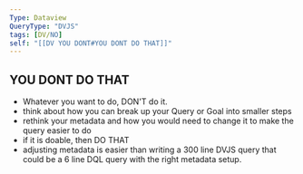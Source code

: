 ```yaml
---
Type: Dataview
QueryType: "DVJS"
tags: [DV/NO]
self: "[[DV YOU DONT#YOU DONT DO THAT]]"
---
```



## YOU DONT DO THAT

- Whatever you want to do, DON'T do it.
- think about how you can break up your Query or Goal into smaller steps
- rethink your metadata and how you would need to change it to make the query easier to do
- if it is doable, then DO THAT 
- adjusting metadata is easier than writing a 300 line DVJS query that could be a 6 line DQL query with the right metadata setup.
